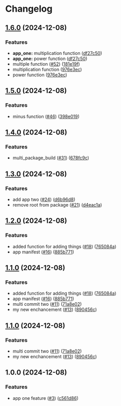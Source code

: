# Changelog

## [1.6.0](https://github.com/TRReeve/release-experiment/compare/v1.5.0...v1.6.0) (2024-12-08)


### Features

* **app_one:** multiplication function ([df27c50](https://github.com/TRReeve/release-experiment/commit/df27c500f325bb5579006112436191f5482223c6))
* **app_one:** power function ([df27c50](https://github.com/TRReeve/release-experiment/commit/df27c500f325bb5579006112436191f5482223c6))
* multiple function ([#52](https://github.com/TRReeve/release-experiment/issues/52)) ([181e19f](https://github.com/TRReeve/release-experiment/commit/181e19f3f3c5188db4b844fe59a1d463554fe4c9))
* multiplication function ([976e3ec](https://github.com/TRReeve/release-experiment/commit/976e3ecb8a19d91c6200f1dedfc6fd98c9a0a868))
* power function ([976e3ec](https://github.com/TRReeve/release-experiment/commit/976e3ecb8a19d91c6200f1dedfc6fd98c9a0a868))

## [1.5.0](https://github.com/TRReeve/release-experiment/compare/v1.4.0...v1.5.0) (2024-12-08)


### Features

* minus function ([#46](https://github.com/TRReeve/release-experiment/issues/46)) ([398e019](https://github.com/TRReeve/release-experiment/commit/398e019427fae6cf23a09f53629f2b0197bb55d6))

## [1.4.0](https://github.com/TRReeve/release-experiment/compare/v1.3.0...v1.4.0) (2024-12-08)


### Features

* multi_package_build ([#31](https://github.com/TRReeve/release-experiment/issues/31)) ([678fc9c](https://github.com/TRReeve/release-experiment/commit/678fc9cc03126eefeb2054d892cc2b122cf35a28))

## [1.3.0](https://github.com/TRReeve/release-experiment/compare/v1.2.0...v1.3.0) (2024-12-08)


### Features

* add app two ([#24](https://github.com/TRReeve/release-experiment/issues/24)) ([d6b96d8](https://github.com/TRReeve/release-experiment/commit/d6b96d8fc50d042d021024eceb900de2a662af17))
* remove root from package ([#21](https://github.com/TRReeve/release-experiment/issues/21)) ([d4eac1a](https://github.com/TRReeve/release-experiment/commit/d4eac1a9610ef16b57e0eefdbb4a844073cc89b0))

## [1.2.0](https://github.com/TRReeve/release-experiment/compare/v1.1.0...v1.2.0) (2024-12-08)


### Features

* added function for adding things ([#18](https://github.com/TRReeve/release-experiment/issues/18)) ([765084a](https://github.com/TRReeve/release-experiment/commit/765084a8901bae67d2a5798803303d54d3b75dd1))
* app manifest ([#16](https://github.com/TRReeve/release-experiment/issues/16)) ([885b771](https://github.com/TRReeve/release-experiment/commit/885b771ad664e8fd4b4eccd1efe242bbb79729cd))

## [1.1.0](https://github.com/TRReeve/release-experiment/compare/v1.0.0...v1.1.0) (2024-12-08)


### Features

* added function for adding things ([#18](https://github.com/TRReeve/release-experiment/issues/18)) ([765084a](https://github.com/TRReeve/release-experiment/commit/765084a8901bae67d2a5798803303d54d3b75dd1))
* app manifest ([#16](https://github.com/TRReeve/release-experiment/issues/16)) ([885b771](https://github.com/TRReeve/release-experiment/commit/885b771ad664e8fd4b4eccd1efe242bbb79729cd))
* multi commit two ([#11](https://github.com/TRReeve/release-experiment/issues/11)) ([71a8e02](https://github.com/TRReeve/release-experiment/commit/71a8e02b7514bfcb41ea17267dd3e88e6da5b8eb))
* my new enchancement ([#13](https://github.com/TRReeve/release-experiment/issues/13)) ([890456c](https://github.com/TRReeve/release-experiment/commit/890456c59bb6a51a6858ad3403be8581ff37b4db))

## [1.1.0](https://github.com/TRReeve/release-experiment/compare/v1.0.0...v1.1.0) (2024-12-08)


### Features

* multi commit two ([#11](https://github.com/TRReeve/release-experiment/issues/11)) ([71a8e02](https://github.com/TRReeve/release-experiment/commit/71a8e02b7514bfcb41ea17267dd3e88e6da5b8eb))
* my new enchancement ([#13](https://github.com/TRReeve/release-experiment/issues/13)) ([890456c](https://github.com/TRReeve/release-experiment/commit/890456c59bb6a51a6858ad3403be8581ff37b4db))

## 1.0.0 (2024-12-08)


### Features

* app one feature ([#3](https://github.com/TRReeve/release-experiment/issues/3)) ([c561d86](https://github.com/TRReeve/release-experiment/commit/c561d86140cab358dd9a9a0bcd892e3ed4ed8ac4))
